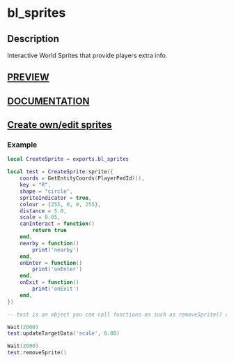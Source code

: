 # bl_sprites
## Description
Interactive World Sprites that provide players extra info.

## [PREVIEW](https://youtu.be/vmtox_rdTOE)

## [DOCUMENTATION](https://docs.byte-labs.net/bl_sprites)

## [Create own/edit sprites](https://www.figma.com/file/lCa8qRBuXazc4jXBpaHAuC/Byte-Labs-Sprites?type=design&node-id=0%3A1&mode=design&t=PI6EaFRVr89TyzA4-1)

### Example
```lua
local CreateSprite = exports.bl_sprites

local test = CreateSprite:sprite({
    coords = GetEntityCoords(PlayerPedId()),
    key = "R",
    shape = "circle",
    spriteIndicator = true,
    colour = {255, 0, 0, 255},
    distance = 5.0,
    scale = 0.05,
    canInteract = function()
        return true
    end,
    nearby = function()
        print('nearby')
    end,
    onEnter = function()
        print('onEnter')
    end,
    onExit = function()
        print('onExit')
    end,
})

-- test is an object you can call functions on such as removeSprite() or updateTargetData()

Wait(2000)
test:updateTargetData('scale', 0.08)

Wait(2000)
test:removeSprite()
```

